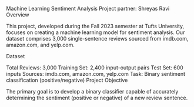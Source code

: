 Machine Learning Sentiment Analysis Project 
partner: Shreyas Ravi
Overview

This project, developed during the Fall 2023 semester at Tufts University, focuses on creating a machine learning model for sentiment analysis. Our dataset comprises 3,000 single-sentence reviews sourced from imdb.com, amazon.com, and yelp.com.

Dataset

Total Reviews: 3,000
Training Set: 2,400 input-output pairs
Test Set: 600 inputs
Sources: imdb.com, amazon.com, yelp.com
Task: Binary sentiment classification (positive/negative)
Project Objective

The primary goal is to develop a binary classifier capable of accurately determining the sentiment (positive or negative) of a new review sentence.
